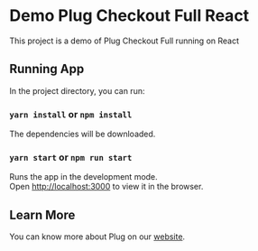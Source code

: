 # Demo Plug Checkout Full React

This project is a demo of Plug Checkout Full running on React

## Running App

In the project directory, you can run:

### `yarn install` or `npm install`

The dependencies will be downloaded.

### `yarn start` or `npm run start`

Runs the app in the development mode.\
Open [http://localhost:3000](http://localhost:3000) to view it in the browser.

## Learn More

You can know more about Plug on our [website](https://www.plugpagamentos.com/).
